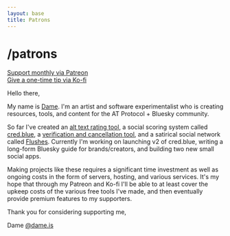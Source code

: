 ```yaml
---
layout: base
title: Patrons
---
```


# /patrons

[Support monthly via Patreon](https://patreon.com/dameis)<br>
[Give a one-time tip via Ko-fi](https://ko-fi.com/dameis)

Hello there,

My name is [Dame](https://bsky.app/profile/dame.is). I'm an artist and software experimentalist who is creating resources, tools, and content for the AT Protocol + Bluesky community.

So far I've created an [alt text rating tool](https://cred.blue/alt-text), a social scoring system called [cred.blue](https://cred.blue/), a [verification and cancellation tool](https://cred.blue/verifier), and a satirical social network called [Flushes](https://flushes.app). Currently I'm working on launching v2 of cred.blue, writing a long-form Bluesky guide for brands/creators, and building two new small social apps.

Making projects like these requires a significant time investment as well as ongoing costs in the form of servers, hosting, and various services. It's my hope that through my Patreon and Ko-fi I'll be able to at least cover the upkeep costs of the various free tools I've made, and then eventually provide premium features to my supporters.

Thank you for considering supporting me,

Dame
[@dame.is](https://bsky.app/profile/dame.is) 